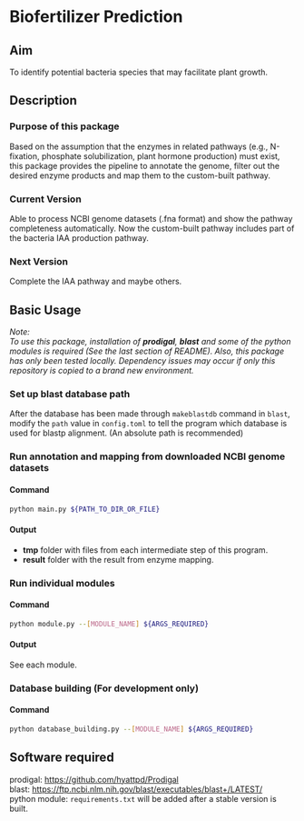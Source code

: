 # Biofertilizer Prediction
## Aim
To identify potential bacteria species that may facilitate plant growth.
## Description
### Purpose of this package
Based on the assumption that the enzymes in related pathways (e.g., N-fixation, phosphate solubilization, plant hormone production) must exist, this package provides the pipeline to annotate the genome, filter out the desired enzyme products and map them to the custom-built pathway.
### Current Version
Able to process NCBI genome datasets (.fna format) and show the pathway completeness automatically. Now the custom-built pathway includes part of the bacteria IAA production pathway.
### Next Version
Complete the IAA pathway and maybe others.

## Basic Usage
*Note:*  
*To use this package, installation of **prodigal**, **blast** and some of the python modules is required (See the last section of README). Also, this package has only been tested locally. Dependency issues may occur if only this repository is copied to a brand new environment.*
### Set up blast database path
After the database has been made through `makeblastdb` command in `blast`, modify the `path` value in `config.toml` to tell the program which database is used for blastp alignment. (An absolute path is recommended)

### Run annotation and mapping from downloaded NCBI genome datasets
#### Command
```bash
python main.py ${PATH_TO_DIR_OR_FILE}
```
#### Output
- **tmp** folder with files from each intermediate step of this program.
- **result** folder with the result from enzyme mapping.   

### Run individual modules
#### Command
```bash
python module.py --[MODULE_NAME] ${ARGS_REQUIRED}
```
#### Output
See each module.

### Database building (For development only)
#### Command
```bash
python database_building.py --[MODULE_NAME] ${ARGS_REQUIRED}
```

## Software required
prodigal: <https://github.com/hyattpd/Prodigal>  
blast: <https://ftp.ncbi.nlm.nih.gov/blast/executables/blast+/LATEST/>  
python module: `requirements.txt` will be added after a stable version is built.